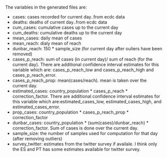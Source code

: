 The variables in the generated files are:  
- cases: cases recorded for current day..from ecdc data
- deaths: deaths of current day..from ecdc data
- cum_cases: cumulative cases up to the current day
- cum_deaths: cumulative deaths up to the current day
- mean_cases: daily mean of cases  
- mean_reach: dialy mean of reach
- dunbar_reach: 150 * sample_size (for current day after ouliers have
been removed)
- cases_p_reach: sum of cases (in current day)/ sum of reach (for
the current day). There are additional confidence interval estimates for
this variable which are: cases_p_reach_low and cases_p_reach_high and cases_p_reach_error.
- cases_p_reach_prop: mean(cases/reach). mean is taken over the current day.
- estimated_cases: country_population * cases_p_reach *
correction_factor. There are additional confidence interval estimates
for this variable which are:estimated_cases_low, estimated_cases_high,
and estimated_cases_error.
- prop_cases: country_population * cases_p_reach_prop * correction_factor
- dunbar_cases: country_population * (sum(cases)/dunbar_reach) *
correction_factor. Sum of cases is done over the current day.
- sample_size: the number of samples used for computation for that day
(after removing outliers)
- survey_twitter: estimates from the twitter survey if availale. I think
only the ES and PT has some estimates available for twitter survey.
